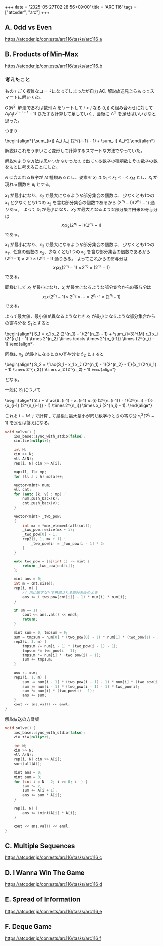 +++
date = '2025-05-27T02:28:56+09:00'
title = 'ARC 116'
tags = ["atcoder", "arc"]
+++
## A. Odd vs Even

<https://atcoder.jp/contests/arc116/tasks/arc116_a>

## B. Products of Min-Max

<https://atcoder.jp/contests/arc116/tasks/arc116_b>

### 考えたこと

ものすごく複雑なコードになってしまったが自力 AC. 解説放送見たらもっとスマートに解いてた。

$O(N^2)$ 解法であれば数列 $A$ をソートして $i < j$ なる $(i,j)$ の組み合わせに対して $A_i A_j (2^{j-i-1} - 1)$ ひたすら計算して足していく、最後に $A_i^2$  を足せばいいかなと思った。

つまり

\begin{align*}
    \sum_{i<j} A_i A_j (2^{j-i-1} - 1) + \sum_{i} A_i^2
\end{align*}

解説はこれをうまいこと変形して計算するスマートな方法でやっていた。

解説のような方法は思いつかなかったので出てくる数字の種類数とその数字の数をもとに考えることにした。

$A$ に含まれる数字が $M$ 種類あるとし、要素を $x_i$ は $x_1 < x_2 < \cdot < x_M$ とし、$x_i$ が現れる個数を $n_i$ とする。

$x_1$ が最小になり、$x_2$ が最大になるような部分集合の個数は、
少なくとも1つの $x_1$ と少なくとも1つの $x_2$ を含む部分集合の個数であるから $(2^{n_1} - 1)(2^{n_2} - 1)$ 通りある。
よって $x_1$ が最小になり、$x_2$ が最大となるような部分集合由来の寄与分は
$$x_1 x_2 (2^{n_1} - 1)(2^{n_2} - 1)$$
である。

$x_1$ が最小になり、$x_3$ が最大になるような部分集合の個数は、
少なくとも1つの $x_1$、任意の個数の $x_2$、少なくとも1つの $x_3$ を含む部分集合の個数であるから $(2^{n_1} - 1) \times 2^{n_2} \times (2^{n_3} - 1)$ 通りある。
よってこれからの寄与分は $$x_1 x_3 (2^{n_1} - 1) \times 2^{n_2} \times (2^{n_3} - 1)$$ である。

同様にして $x_1$ が最小になり、$x_i$ が最大になるような部分集合からの寄与分は
$$x_1 x_i (2^{n_1} - 1) \times 2^{n_2} \times \cdots \times 2^{n_{i-1}} \times (2^{n_i} - 1)$$
である。

よって最大値、最小値が異なるようなとき $x_1$ が最小になるような部分集合からの寄与分を $S_1$ とすると

\begin{align*}
    S_1 = x_1 x_2 (2^{n_1} - 1)(2^{n_2} - 1) + \sum_{i=3}^{M} x_1 x_i (2^{n_1} - 1) \times 2^{n_2} \times \cdots \times 2^{n_{i-1}} \times (2^{n_i} - 1)
\end{align*}

同様に $x_2$ が最小になるときの寄与分を $S_2$ とすると

\begin{align*}
    S_2 = \frac{S_1 - x_1 x_2 (2^{n_1} - 1)(2^{n_2} - 1)}{x_1 (2^{n_1} - 1) \times 2^{n_2}} \times x_2 (2^{n_2} - 1)
\end{align*}

となる。

一般に $S_i$ について

\begin{align*}
    S_i = \frac{S_{i-1} - x_{i-1} x_{i} (2^{n_{i-1}} - 1)(2^{n_i} - 1)}{x_{i-1} (2^{n_{i-1}} - 1) \times 2^{n_i}} \times x_i (2^{n_i} - 1).
\end{align*}

これを $i=M$ まで計算して最後に最大最小が同じ数字のときの寄与分 $x_i^2 (2^{n_i} - 1)$ を足せば答えになる。

```cpp
void solve() {
    ios_base::sync_with_stdio(false);
    cin.tie(nullptr);

    int N;
    cin >> N;
    vll A(N);
    rep(i, N) cin >> A[i];

    map<ll, ll> mp;
    for (ll a : A) mp[a]++;

    vector<mint> num;
    vll cnt;
    for (auto [k, v] : mp) {
        num.push_back(k);
        cnt.push_back(v);
    }

    vector<mint> _two_pow;
    {
        int mx = *max_element(all(cnt));
        _two_pow.resize(mx + 1);
        _two_pow[0] = 1;
        rep2(i, 1, mx + 1) {
            _two_pow[i] = _two_pow[i - 1] * 2;
        }
    }

    auto two_pow = [&](int i) -> mint {
        return _two_pow[cnt[i]];
    };

    mint ans = 0;
    int m = cnt.size();
    rep(i, m) {
        // 同じ数字だけで構成される部分集合のとき
        ans += (_two_pow[cnt[i]] - 1) * num[i] * num[i];
    }

    if (m == 1) {
        cout << ans.val() << endl;
        return;
    }

    mint sum = 0, tmpsum = 0;
    sum = tmpsum = num[0] * (two_pow(0) - 1) * num[1] * (two_pow(1) - 1);
    rep2(i, 2, m) {
        tmpsum /= num[i - 1] * (two_pow(i - 1) - 1);
        tmpsum *= two_pow(i - 1);
        tmpsum *= num[i] * (two_pow(i) - 1);
        sum += tmpsum;
    }

    ans += sum;
    rep2(i, 1, m) {
        sum -= num[i - 1] * (two_pow(i - 1) - 1) * num[i] * (two_pow(i) - 1);
        sum /= num[i - 1] * (two_pow(i - 1) - 1) * two_pow(i);
        sum *= num[i] * (two_pow(i) - 1);
        ans += sum;
    }
    cout << ans.val() << endl;
}
```

解説放送の方針版

```cpp
void solve() {
    ios_base::sync_with_stdio(false);
    cin.tie(nullptr);

    int N;
    cin >> N;
    vll A(N);
    rep(i, N) cin >> A[i];
    sort(all(A));

    mint ans = 0;
    mint sum = 0;
    for (int i = N - 2; i >= 0; i--) {
        sum *= 2;
        sum += A[i + 1];
        ans += sum * A[i];
    }

    rep(i, N) {
        ans += (mint)A[i] * A[i];
    }

    cout << ans.val() << endl;
}
```

## C. Multiple Sequences

<https://atcoder.jp/contests/arc116/tasks/arc116_c>

## D. I Wanna Win The Game

<https://atcoder.jp/contests/arc116/tasks/arc116_d>

## E. Spread of Information

<https://atcoder.jp/contests/arc116/tasks/arc116_e>

## F. Deque Game

<https://atcoder.jp/contests/arc116/tasks/arc116_f>
